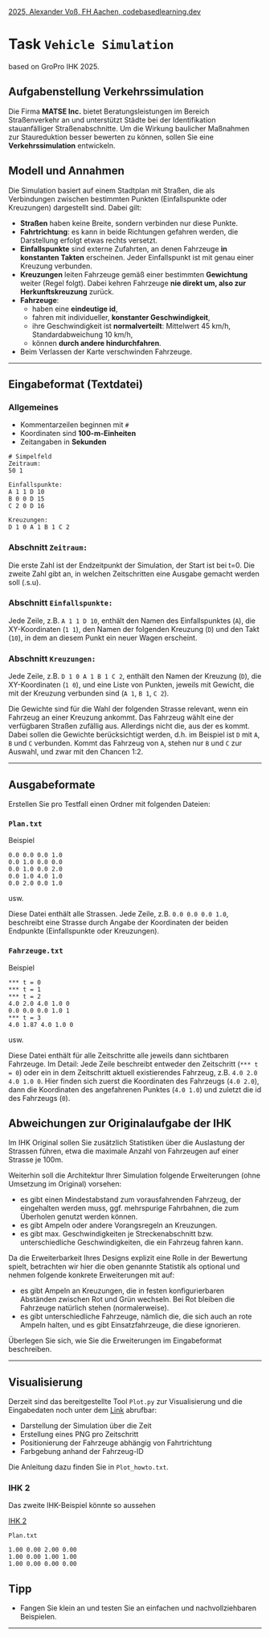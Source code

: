 [2025, Alexander Voß, FH Aachen, codebasedlearning.dev](mailto:info@codebasedlearning.dev)

# Task `Vehicle Simulation`

based on GroPro IHK 2025.

## Aufgabenstellung Verkehrssimulation

Die Firma **MATSE Inc.** bietet Beratungsleistungen im Bereich Straßenverkehr 
an und unterstützt Städte bei der Identifikation stauanfälliger Straßenabschnitte. 
Um die Wirkung baulicher Maßnahmen zur Staureduktion besser bewerten zu können, 
sollen Sie eine **Verkehrssimulation** entwickeln.

## Modell und Annahmen

Die Simulation basiert auf einem Stadtplan mit Straßen, die als Verbindungen 
zwischen bestimmten Punkten (Einfallspunkte oder Kreuzungen) dargestellt sind. 
Dabei gilt:

- **Straßen** haben keine Breite, sondern verbinden nur diese Punkte.
- **Fahrtrichtung**: es kann in beide Richtungen gefahren werden, die Darstellung
erfolgt etwas rechts versetzt.
- **Einfallspunkte** sind externe Zufahrten, an denen Fahrzeuge 
**in konstanten Takten** erscheinen. Jeder Einfallspunkt ist mit genau einer 
Kreuzung verbunden.
- **Kreuzungen** leiten Fahrzeuge gemäß einer bestimmten **Gewichtung** weiter
  (Regel folgt). Dabei kehren Fahrzeuge **nie direkt um, also zur Herkunftskreuzung** zurück.
- **Fahrzeuge**:
  - haben eine **eindeutige id**, 
  - fahren mit individueller, **konstanter Geschwindigkeit**,
  - ihre Geschwindigkeit ist **normalverteilt**: Mittelwert 45 km/h, Standardabweichung 10 km/h,
  - können **durch andere hindurchfahren**.
- Beim Verlassen der Karte verschwinden Fahrzeuge.

---

## Eingabeformat (Textdatei)

### Allgemeines

- Kommentarzeilen beginnen mit `#`
- Koordinaten sind **100-m-Einheiten**
- Zeitangaben in **Sekunden**

```
# Simpelfeld
Zeitraum:
50 1

Einfallspunkte:
A 1 1 D 10
B 0 0 D 15
C 2 0 D 16

Kreuzungen:
D 1 0 A 1 B 1 C 2
```

### Abschnitt `Zeitraum:`

Die erste Zahl ist der Endzeitpunkt der Simulation, der Start ist bei t=0.
Die zweite Zahl gibt an, in welchen Zeitschritten eine Ausgabe gemacht werden soll (.s.u).

### Abschnitt `Einfallspunkte:`

Jede Zeile, z.B. `A 1 1 D 10`, enthält den Namen des Einfallspunktes (`A`), 
die XY-Koordinaten (`1 1`), den Namen der folgenden Kreuzung (`D`)
und den Takt (`10`), in dem an diesem Punkt ein neuer Wagen erscheint.

### Abschnitt `Kreuzungen:`

Jede Zeile, z.B. `D 1 0 A 1 B 1 C 2`, enthält den Namen der Kreuzung (`D`),
die XY-Koordinaten (`1 0`), und eine Liste von Punkten, jeweils mit Gewicht, die mit der Kreuzung verbunden sind (`A 1`, `B 1`, `C 2`).

Die Gewichte sind für die Wahl der folgenden Strasse relevant, wenn ein Fahrzeug
an einer Kreuzung ankommt. Das Fahrzeug wählt eine der verfügbaren Straßen zufällig
aus. Allerdings nicht die, aus der es kommt. Dabei sollen die Gewichte
berücksichtigt werden, d.h. im Beispiel ist `D` mit `A`, `B` und `C` verbunden.
Kommt das Fahrzeug von `A`, stehen nur `B` und `C` zur Auswahl, und zwar
mit den Chancen 1:2.

---

## Ausgabeformate

Erstellen Sie pro Testfall einen Ordner mit folgenden Dateien:

### `Plan.txt`

Beispiel
```
0.0 0.0 0.0 1.0
0.0 1.0 0.0 0.0
0.0 1.0 0.0 2.0
0.0 1.0 4.0 1.0
0.0 2.0 0.0 1.0
```
usw.

Diese Datei enthält alle Strassen. Jede Zeile, z.B. `0.0 0.0 0.0 1.0`,
beschreibt eine Strasse durch Angabe der Koordinaten der beiden Endpunkte
(Einfallspunkte oder Kreuzungen).

### `Fahrzeuge.txt`

Beispiel
```
*** t = 0 
*** t = 1
*** t = 2
4.0 2.0 4.0 1.0 0
0.0 0.0 0.0 1.0 1
*** t = 3
4.0 1.87 4.0 1.0 0
```
usw.

Diese Datei enthält für alle Zeitschritte alle jeweils dann sichtbaren Fahrzeuge.
Im Detail: Jede Zeile beschreibt entweder den Zeitschritt (`*** t = 0`) oder 
ein in dem Zeitschritt aktuell existierendes Fahrzeug, 
z.B. `4.0 2.0 4.0 1.0 0`. Hier finden sich zuerst die Koordinaten des Fahrzeugs 
(`4.0 2.0`), dann die Koordinaten des angefahrenen Punktes (`4.0 1.0`) und 
zuletzt die id des Fahrzeugs (`0`).


## Abweichungen zur Originalaufgabe der IHK

Im IHK Original sollen Sie zusätzlich Statistiken über die Auslastung der Strassen
führen, etwa die maximale Anzahl von Fahrzeugen auf einer Strasse je 100m.

Weiterhin soll die Architektur Ihrer Simulation folgende Erweiterungen (ohne
Umsetzung im Original) vorsehen:
- es gibt einen Mindestabstand zum vorausfahrenden Fahrzeug, der eingehalten 
werden muss, ggf. mehrspurige Fahrbahnen, die zum Überholen genutzt werden können.
- es gibt Ampeln oder andere Vorangsregeln an Kreuzungen.
- es gibt max. Geschwindigkeiten je Streckenabschnitt bzw. unterschiedliche
Geschwindigkeiten, die ein Fahrzeug fahren kann.

Da die Erweiterbarkeit Ihres Designs explizit eine Rolle in der Bewertung 
spielt, betrachten wir hier die oben genannte Statistik als optional und 
nehmen folgende konkrete Erweiterungen mit auf:
- es gibt Ampeln an Kreuzungen, die in festen konfigurierbaren Abständen
zwischen Rot und Grün wechseln. Bei Rot bleiben die Fahrzeuge natürlich
stehen (normalerweise).
- es gibt unterschiedliche Fahrzeuge, nämlich die, die sich auch
an rote Ampeln halten, und es gibt Einsatzfahrzeuge, die diese ignorieren.

Überlegen Sie sich, wie Sie die Erweiterungen im Eingabeformat beschreiben.

---

## Visualisierung

Derzeit sind das bereitgestellte Tool `Plot.py` zur Visualisierung und 
die Eingabedaten noch unter dem
[Link](https://www.ihk-zpa.de/opencms/pages/download/pruefungsunterlagen.html)
abrufbar:
- Darstellung der Simulation über die Zeit
- Erstellung eines PNG pro Zeitschritt
- Positionierung der Fahrzeuge abhängig von Fahrtrichtung
- Farbgebung anhand der Fahrzeug-ID

Die Anleitung dazu finden Sie in `Plot_howto.txt`.

### IHK 2

Das zweite IHK-Beispiel könnte so aussehen

[IHK 2](./one_solution/docs/ihk2_t16.png)

`Plan.txt`
``` 
1.00 0.00 2.00 0.00
1.00 0.00 1.00 1.00
1.00 0.00 0.00 0.00
```


## Tipp

- Fangen Sie klein an und testen Sie an einfachen und nachvollziehbaren
Beispielen.

---


